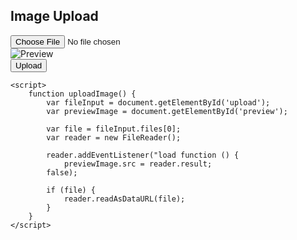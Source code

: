 <!DOCTYPE html>
<html>
<head>
    <title>Image Upload</title>
    <style>
        #preview {
            max-width: 300px;
            max-height: 300px;
        }
    </style>
</head>
<body>
    <h2>Image Upload</h2>
    <input type="file" id="upload" accept="image/*">
    <br>
    <img id="preview" src="#" alt="Preview">
    <br>
    <button onclick="uploadImage()">Upload</button>

    <script>
        function uploadImage() {
            var fileInput = document.getElementById('upload');
            var previewImage = document.getElementById('preview');

            var file = fileInput.files[0];
            var reader = new FileReader();

            reader.addEventListener("load function () {
                previewImage.src = reader.result;
            false);

            if (file) {
                reader.readAsDataURL(file);
            }
        }
    </script>
</body>
</html>

